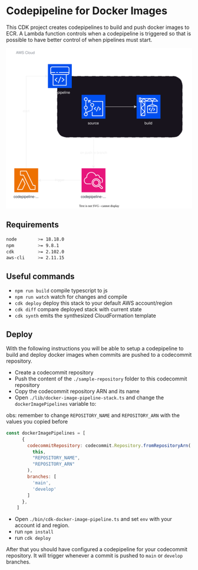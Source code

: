 # Codepipeline for Docker Images

This CDK project creates codepipelines to build and push docker images to ECR. A Lambda function controls when a codepipeline is triggered so that is possible to have better control of when pipelines must start.

![architecture-diagram](./images/codepipeline-docker-images.svg)


## Requirements

```bash
node		>= 18.18.0
npm			>= 9.8.1
cdk 		>= 2.102.0
aws-cli    	>= 2.11.15
```

## Useful commands

* `npm run build`   compile typescript to js
* `npm run watch`   watch for changes and compile
* `cdk deploy`      deploy this stack to your default AWS account/region
* `cdk diff`        compare deployed stack with current state
* `cdk synth`       emits the synthesized CloudFormation template


## Deploy

With the following instructions you will be able to setup a codepipeline to build and deploy docker images when commits are pushed to a codecommit repository.

- Create a codecommit repository
- Push the content of the `./sample-repository` folder to this codecommit repository
- Copy the codecommit repository ARN and its name
- Open `./lib/docker-image-pipeline-stack.ts` and change the `dockerImagePipelines` variable to:

obs: remember to change `REPOSITORY_NAME` and `REPOSITORY_ARN` with the values you copied before

````js
const dockerImagePipelines = [
      {
        codecommitRepository: codecommit.Repository.fromRepositoryArn(
          this,
          "REPOSITORY_NAME", 
          "REPOSITORY_ARN"
        ),
        branches: [
          'main',
          'develop'
        ]
      },
    ]
````
- Open `./bin/cdk-docker-image-pipeline.ts` and set `env` with your account id and region. 
- run `npm install`
- run `cdk deploy`

After that you should have configured a codepipeline for your codecommit repository. It will trigger whenever a commit is pushed to `main` or `develop` branches.